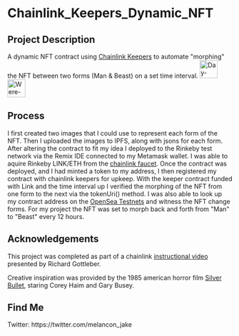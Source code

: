 # Chainlink_Keepers_Dynamic_NFT

<h2>Project Description</h2>
A dynamic NFT contract using <a href="https://docs.chain.link/docs/chainlink-keepers/introduction/">Chainlink Keepers</a> to automate "morphing" the NFT between two forms (Man & Beast) on a set time interval.

<img alt="Day-Walker" width="40px" src="images/image.PNG" />
<img alt="Were-Dog" width="40px" src="images/image.PNG" />
<h2>Process</h2>
I first created two images that I could use to represent each form of the NFT.  Then I uploaded the images to IPFS, along with jsons for each form.
After altering the contract to fit my idea I deployed to the Rinkeby test network via the Remix IDE connected to my Metamask wallet.
I was able to aquire Rinkeby LINK/ETH from the <a href="https://faucets.chain.link/rinkeby">chainlink faucet</a>.
Once the contract was deployed, and I had minted a token to my address, I then registered my contract with chainlink keepers for upkeep.
With the keeper contract funded with Link and the time interval up I verified the morphing of the NFT from one form to the next via the tokenUri() method.
I was also able to look up my contract address on the <a href="https://testnets.opensea.io">OpenSea Testnets</a> and witness the NFT change forms.
For my project the NFT was set to morph back and forth from "Man" to "Beast" every 12 hours.
<h2>Acknowledgements</h2>
This project was completed as part of a chainlink <a href ="https://www.youtube.com/watch?v=E7Rm1LUKhj4">instructional video</a> presented by Richard Gottleber.

Creative inspiration was provided by the 1985 american horror film <a href="https://en.wikipedia.org/wiki/Silver_Bullet_(film)">Silver Bullet</a>, staring Corey Haim and Gary Busey.
<h2>Find Me</h2>
Twitter: https://twitter.com/melancon_jake
